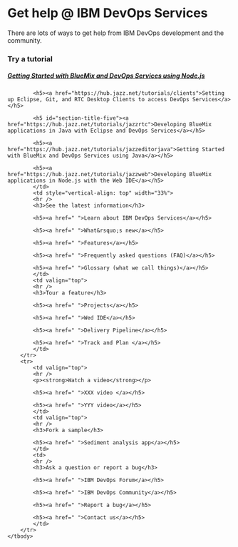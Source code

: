 <title>DevOps Services Documentation</title>

#	Get help @ IBM DevOps Services

There are lots of ways to get help from IBM DevOps development and the community.

<div class="jh-columns pbs"><h3>Try a tutorial</h3>

<div class="jh-col-12-3">	<h5><a href="https://hub.jazz.net/tutorials/jazzeditor">Getting Started with BlueMix and DevOps Services using Node.js</a></h5></div>

			<h5><a href="https://hub.jazz.net/tutorials/clients">Setting up Eclipse, Git, and RTC Desktop Clients to access DevOps Services</a></h5>

			<h5 id="section-title-five"><a href="https://hub.jazz.net/tutorials/jazzrtc">Developing BlueMix applications in Java with Eclipse and DevOps Services</a></h5>

			<h5><a href="https://hub.jazz.net/tutorials/jazzeditorjava">Getting Started with BlueMix and DevOps Services using Java</a></h5>

			<h5><a href="https://hub.jazz.net/tutorials/jazzweb">Developing BlueMix applications in Node.js with the Web IDE</a></h5>
			</td>
			<td style="vertical-align: top" width="33%">
			<hr />
			<h3>See the latest information</h3>

			<h5><a href=" ">Learn about IBM DevOps Services</a></h5>

			<h5><a href=" ">What&rsquo;s new</a></h5>

			<h5><a href=" ">Features</a></h5>

			<h5><a href=" ">Frequently asked questions (FAQ)</a></h5>

			<h5><a href=" ">Glossary (what we call things)</a></h5>
			</td>
			<td valign="top">
			<hr />
			<h3>Tour a feature</h3>

			<h5><a href=" ">Projects</a></h5>

			<h5><a href=" ">Wed IDE</a></h5>

			<h5><a href=" ">Delivery Pipeline</a></h5>

			<h5><a href=" ">Track and Plan </a></h5>
			</td>
		</tr>
		<tr>
			<td valign="top">
			<hr />
			<p><strong>Watch a video</strong></p>

			<h5><a href=" ">XXX video </a></h5>

			<h5><a href=" ">YYY video</a></h5>
			</td>
			<td valign="top">
			<hr />
			<h3>Fork a sample</h3>

			<h5><a href=" ">Sediment analysis app</a></h5>
			</td>
			<td>
			<hr />
			<h3>Ask a question or report a bug</h3>

			<h5><a href=" ">IBM DevOps Forum</a></h5>

			<h5><a href=" ">IBM DevOps Community</a></h5>

			<h5><a href=" ">Report a bug</a></h5>

			<h5><a href=" ">Contact us</a></h5>
			</td>
		</tr>
	</tbody>
</table>

<p>&nbsp;</p>

<p>&nbsp;</p>

<p>&nbsp;</p>
</body>
</html>
